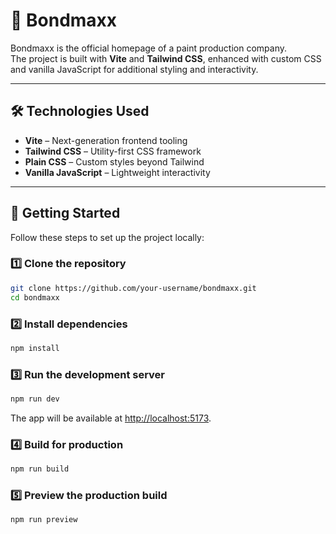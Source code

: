 # 🎨 Bondmaxx

Bondmaxx is the official homepage of a paint production company.  
The project is built with **Vite** and **Tailwind CSS**, enhanced with custom CSS and vanilla JavaScript for additional styling and interactivity.

---

## 🛠️ Technologies Used

- **Vite** – Next-generation frontend tooling
- **Tailwind CSS** – Utility-first CSS framework
- **Plain CSS** – Custom styles beyond Tailwind
- **Vanilla JavaScript** – Lightweight interactivity

---

## 🚀 Getting Started

Follow these steps to set up the project locally:

### 1️⃣ Clone the repository

```bash
git clone https://github.com/your-username/bondmaxx.git
cd bondmaxx
```

### 2️⃣ Install dependencies

```bash
npm install
```

### 3️⃣ Run the development server

```bash
npm run dev
```

The app will be available at [http://localhost:5173](http://localhost:5173).

### 4️⃣ Build for production

```bash
npm run build
```

### 5️⃣ Preview the production build

```bash
npm run preview
```

